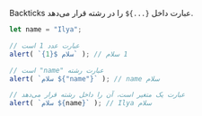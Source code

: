 
Backticks عبارت داخل `{...}$` را در رشته قرار می‌دهد.

```js run
let name = "Ilya";

// عبارت عدد 1 است
alert( `سلام ${1}` ); // 1 سلام

// است "name" عبارت رشته
alert( `سلام ${"name"}` ); // name سلام

// عبارت یک متغیر است، آن را داخل رشته قرار می‌دهد
alert( `سلام ${name}` ); // Ilya سلام
```
